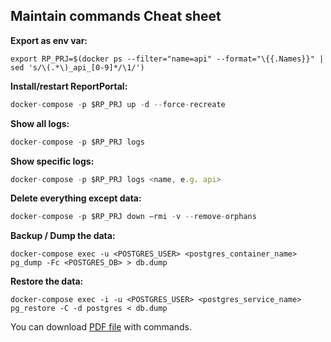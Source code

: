 ## Maintain commands Cheat sheet
**Export as env var:** 

```
export RP_PRJ=$(docker ps --filter="name=api" --format="\{{.Names}}" | sed 's/\(.*\)_api_[0-9]*/\1/')
```

**Install/restart ReportPortal:** 

```javascript
docker-compose -p $RP_PRJ up -d --force-recreate
```

**Show all logs:** 

```javascript
docker-compose -p $RP_PRJ logs
```

**Show specific logs:** 

```javascript
docker-compose -p $RP_PRJ logs <name, e.g. api>
```

**Delete everything except data:** 

```javascript
docker-compose -p $RP_PRJ down —rmi -v --remove-orphans
```

**Backup / Dump the data:** 

```
docker-compose exec -u <POSTGRES_USER> <postgres_container_name> pg_dump -Fc <POSTGRES_DB> > db.dump
```

**Restore the data:** 

```
docker-compose exec -i -u <POSTGRES_USER> <postgres_service_name> pg_restore -C -d postgres < db.dump
```

You can download [PDF file](/documentation/resources/CheatSheet.pdf) with commands.
